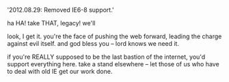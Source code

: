 '2012.08.29: Removed IE6-8 support.'

ha HA! take THAT, legacy! we'll 

look, I get it. you're the face of pushing the web forward, leading the charge against evil itself. and god bless you – lord knows we need it.

if you're REALLY supposed to be the last bastion of the internet, you'd support everything here. take a stand elsewhere – let those of us who have to deal with old IE get our work done.